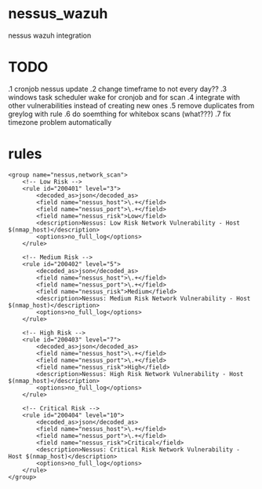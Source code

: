 # nessus_wazuh
nessus wazuh integration

# TODO
.1 cronjob nessus update
.2 change timeframe to not every day??
.3 windows task scheduler wake for cronjob and for scan
.4 integrate with other vulnerabilities instead of creating new ones
.5 remove duplicates from greylog with rule
.6 do soemthing for whitebox scans (what???)
.7 fix timezone problem automatically

# rules
```
<group name="nessus,network_scan">  
    <!-- Low Risk -->  
    <rule id="200401" level="3">  
        <decoded_as>json</decoded_as>  
        <field name="nessus_host">\.+</field>  
        <field name="nessus_port">\.+</field>  
        <field name="nessus_risk">Low</field>  
        <description>Nessus: Low Risk Network Vulnerability - Host $(nmap_host)</description>  
        <options>no_full_log</options>  
    </rule>  
  
    <!-- Medium Risk -->  
    <rule id="200402" level="5">  
        <decoded_as>json</decoded_as>  
        <field name="nessus_host">\.+</field>  
        <field name="nessus_port">\.+</field>  
        <field name="nessus_risk">Medium</field>  
        <description>Nessus: Medium Risk Network Vulnerability - Host $(nmap_host)</description>  
        <options>no_full_log</options>  
    </rule>  
  
    <!-- High Risk -->  
    <rule id="200403" level="7">  
        <decoded_as>json</decoded_as>  
        <field name="nessus_host">\.+</field>  
        <field name="nessus_port">\.+</field>  
        <field name="nessus_risk">High</field>  
        <description>Nessus: High Risk Network Vulnerability - Host $(nmap_host)</description>  
        <options>no_full_log</options>  
    </rule>  
  
    <!-- Critical Risk -->  
    <rule id="200404" level="10">  
        <decoded_as>json</decoded_as>  
        <field name="nessus_host">\.+</field>  
        <field name="nessus_port">\.+</field>  
        <field name="nessus_risk">Critical</field>  
        <description>Nessus: Critical Risk Network Vulnerability - Host $(nmap_host)</description>  
        <options>no_full_log</options>  
    </rule>  
</group>  

```
